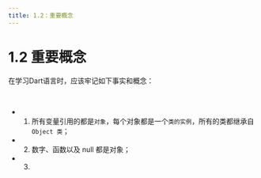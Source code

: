 ```yaml
---
title: 1.2：重要概念
---
```


# 1.2 重要概念

在学习Dart语言时，应该牢记如下事实和概念：

<br>

*   1.   所有变量引用的都是`对象`，每个对象都是一个`类的实例`，所有的类都继承自 `Object 类`；

*   2.   数字、函数以及 null 都是对象；

*   3.   